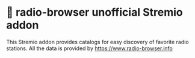 # 👷 radio-browser unofficial Stremio addon

This Stremio addon provides catalogs for easy discovery of favorite radio stations. All the data is provided by <https://www.radio-browser.info>

